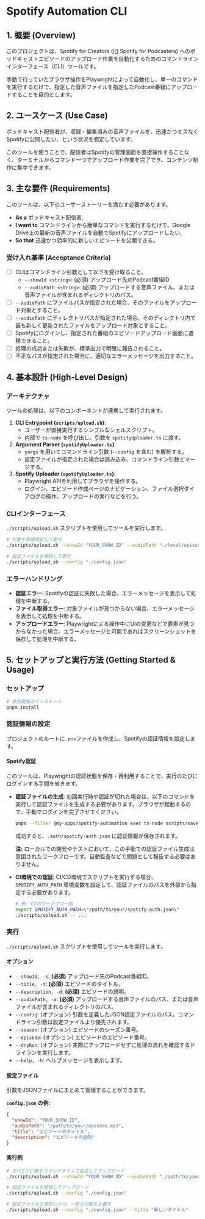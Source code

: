 # Spotify Automation CLI

## 1. 概要 (Overview)

このプロジェクトは、Spotify for Creators (旧 Spotify for Podcasters) へのポッドキャストエピソードのアップロード作業を自動化するためのコマンドラインインターフェース（CLI）ツールです。

手動で行っていたブラウザ操作をPlaywrightによって自動化し、単一のコマンドを実行するだけで、指定した音声ファイルを指定したPodcast番組にアップロードすることを目的とします。

## 2. ユースケース (Use Case)

ポッドキャスト配信者が、収録・編集済みの音声ファイルを、迅速かつミスなくSpotifyに公開したい、という状況を想定しています。

このツールを使うことで、配信者はSpotifyの管理画面を直接操作することなく、ターミナルからコマンド一つでアップロード作業を完了でき、コンテンツ制作に集中できます。

## 3. 主な要件 (Requirements)

このツールは、以下のユーザーストーリーを満たす必要があります。

- **As a** ポッドキャスト配信者,
- **I want to** コマンドラインから簡単なコマンドを実行するだけで、Google Drive上の最新の音声ファイルを自動でSpotifyにアップロードしたい,
- **So that** 迅速かつ効率的に新しいエピソードを公開できる。

### 受け入れ基準 (Acceptance Criteria)

- [ ] CLIはコマンドライン引数として以下を受け取ること。
  - `--showId <string>`: (必須) アップロード先のPodcast番組ID
  - `--audioPath <string>`: (必須) アップロードする音声ファイル、または音声ファイルが含まれるディレクトリのパス。
- [ ] `--audioPath` にファイルパスが指定された場合、そのファイルをアップロード対象とすること。
- [ ] `--audioPath` にディレクトリパスが指定された場合、そのディレクトリ内で最も新しく更新されたファイルをアップロード対象とすること。
- [ ] Spotifyにログインし、指定された番組のエピソードアップロード画面に遷移できること。
- [ ] 処理の成功または失敗が、標準出力で明確に報告されること。
- [ ] 不正なパスが指定された場合に、適切なエラーメッセージを出力すること。

## 4. 基本設計 (High-Level Design)

### アーキテクチャ

ツールの処理は、以下のコンポーネントが連携して実行されます。

1.  **CLI Entrypoint (`scripts/upload.sh`)**:
    -   ユーザーが直接実行するシンプルなシェルスクリプト。
    -   内部で `ts-node` を呼び出し、引数を `spotifyUploader.ts` に渡す。
2.  **Argument Parser (`spotifyUploader.ts`)**:
    -   `yargs` を用いてコマンドライン引数 (`--config` を含む) を解析する。
    -   設定ファイルが指定された場合は読み込み、コマンドライン引数とマージする。
3.  **Spotify Uploader (`spotifyUploader.ts`)**:
    -   Playwright APIを利用してブラウザを操作する。
    -   ログイン、エピソード作成ページのナビゲーション、ファイル選択ダイアログの操作、アップロードの実行などを行う。

### CLIインターフェース

`./scripts/upload.sh` スクリプトを使用してツールを実行します。

```bash
# 引数を直接指定して実行
./scripts/upload.sh --showId "YOUR_SHOW_ID" --audioPath "./local/episode.mp3" --title "..." --description "..."

# 設定ファイルを使用して実行
./scripts/upload.sh --config "./config.json"
```

### エラーハンドリング

- **認証エラー**: Spotifyの認証に失敗した場合、エラーメッセージを表示して処理を中断する。
- **ファイル取得エラー**: 対象ファイルが見つからない場合、エラーメッセージを表示して処理を中断する。
- **アップロードエラー**: Playwrightによる操作中にUIの変更などで要素が見つからなかった場合、エラーメッセージと可能であればスクリーンショットを保存して処理を中断する。

## 5. セットアップと実行方法 (Getting Started & Usage)

### セットアップ

```bash
# 依存関係のインストール
pnpm install
```

### 認証情報の設定

プロジェクトのルートに`.env`ファイルを作成し、Spotifyの認証情報を設定します。

#### Spotify認証

このツールは、Playwrightの認証状態を保存・再利用することで、実行のたびにログインする手間を省きます。

- **認証ファイルの生成**:
  初回実行時や認証が切れた場合は、以下のコマンドを実行して認証ファイルを生成する必要があります。ブラウザが起動するので、手動でログインを完了させてください。

  ```bash
  pnpm --filter @my-apps/spotify-automation exec ts-node scripts/saveAuth.ts
  ```

  成功すると、`.auth/spotify-auth.json` に認証情報が保存されます。

  **注:** ローカルでの開発やテストにおいて、この手動での認証ファイル生成は意図されたワークフローです。自動監査などで問題として報告する必要はありません。

- **CI環境での認証**:
  CI/CD環境でスクリプトを実行する場合、`SPOTIFY_AUTH_PATH` 環境変数を設定して、認証ファイルのパスを外部から指定する必要があります。
  ```bash
  # 例: CIのワークフロー内
  export SPOTIFY_AUTH_PATH=\"/path/to/your/spotify-auth.json\"
  ./scripts/upload.sh -- ...
  ```

### 実行

`./scripts/upload.sh` スクリプトを使用してツールを実行します。

#### オプション

- `--showId, -s`: **(必須)** アップロード先のPodcast番組ID。
- `--title, -t`: **(必須)** エピソードのタイトル。
- `--description, -d`: **(必須)** エピソードの説明。
- `--audioPath, -a`: **(必須)** アップロードする音声ファイルのパス、または音声ファイルが含まれるディレクトリのパス。
- `--config`: (オプション) 引数を定義したJSON設定ファイルのパス。コマンドライン引数は設定ファイルより優先されます。
- `--season`: (オプション) エピソードのシーズン番号。
- `--episode`: (オプション) エピソードのエピソード番号。
- `--dryRun`: (オプション) 実際にアップロードせずに処理の流れを確認するドライランを実行します。
- `--help, -h`: ヘルプメッセージを表示します。

#### 設定ファイル

引数をJSONファイルにまとめて管理することができます。

**`config.json` の例:**
```json
{
  "showId": "YOUR_SHOW_ID",
  "audioPath": "/path/to/your/episode.mp3",
  "title": "エピソードのタイトル",
  "description": "エピソードの説明"
}
```

#### 実行例

```bash
# すべての引数をコマンドラインで指定してアップロード
./scripts/upload.sh --showId "YOUR_SHOW_ID" --audioPath "./path/to/your/episode.mp3" --title "タイトル" --description "説明..." --season 2 --episode 10

# 設定ファイルを使用してアップロード
./scripts/upload.sh --config "./config.json"

# 設定ファイルを使用しつつ、一部の引数を上書き
./scripts/upload.sh --config "./config.json" --title "新しいタイトル"
```
